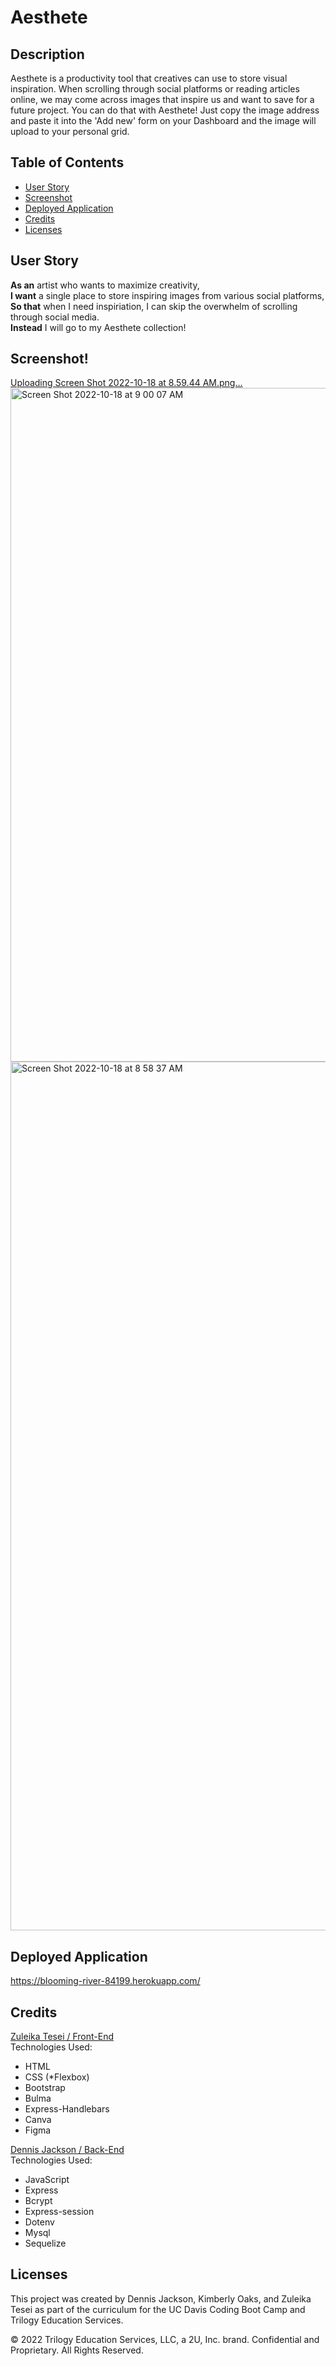 # Aesthete

## Description 
Aesthete is a productivity tool that creatives can use to store visual inspiration. When scrolling through social platforms or reading articles online, we may come across images that inspire us and want to save for a future project. You can do that with Aesthete! Just copy the image address and paste it into the 'Add new' form on your Dashboard and the image will upload to your personal grid. 

## Table of Contents
- [User Story](#user-story)
- [Screenshot](#screenshot)
- [Deployed Application](#deployed-application)
- [Credits](#credits)
- [Licenses](#licenses)

## User Story 
**As an** artist who wants to maximize creativity, <br>
**I want** a single place to store inspiring images from various social platforms,  <br>
**So that** when I need inspiriation, I can skip the overwhelm of scrolling through social media.  <br>
**Instead** I will go to my Aesthete collection!  <br>

## Screenshot!
[Uploading Screen Shot 2022-10-18 at 8.59.44 AM.png…]()
<img width="1078" alt="Screen Shot 2022-10-18 at 9 00 07 AM" src="https://user-images.githubusercontent.com/107950028/196573753-9330c2dd-56fc-46f8-87ec-b6f934122101.png">
<img width="1390" alt="Screen Shot 2022-10-18 at 8 58 37 AM" src="https://user-images.githubusercontent.com/107950028/196573761-24c87bf3-4a65-498b-b22e-ae62c8972588.png">

## Deployed Application
https://blooming-river-84199.herokuapp.com/

## Credits 
 
[Zuleika Tesei / Front-End](https://github.com/zuetesei) <br>
Technologies Used: <br>
- HTML 
- CSS (*Flexbox) 
- Bootstrap
- Bulma
- Express-Handlebars
- Canva
- Figma

[Dennis Jackson / Back-End](https://github.com/monkeyd87) <br>
Technologies Used: <br>
- JavaScript 
- Express
- Bcrypt
- Express-session
- Dotenv
- Mysql
- Sequelize 

## Licenses 
This project was created by Dennis Jackson, Kimberly Oaks, and Zuleika Tesei as part of the curriculum for the UC Davis Coding Boot Camp and Trilogy Education Services.

© 2022 Trilogy Education Services, LLC, a 2U, Inc. brand. Confidential and Proprietary. All Rights Reserved.
